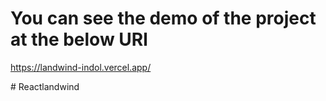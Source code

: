 # You can see the demo of the project at the below URl
<a target="_blank" href="https://landwind-indol.vercel.app/">https://landwind-indol.vercel.app/</a>

#   R e a c t l a n d w i n d 
 
 
